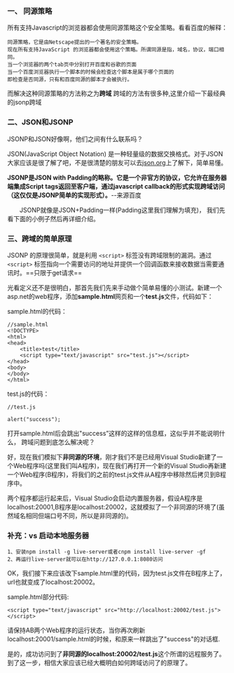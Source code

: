 ### 一、 同源策略

所有支持Javascript的浏览器都会使用同源策略这个安全策略。看看百度的解释：

```
同源策略，它是由Netscape提出的一个著名的安全策略。
现在所有支持JavaScript 的浏览器都会使用这个策略。所谓同源是指，域名，协议，端口相同。
当一个浏览器的两个tab页中分别打开百度和谷歌的页面
当一个百度浏览器执行一个脚本的时候会检查这个脚本是属于哪个页面的
即检查是否同源，只有和百度同源的脚本才会被执行。
```

而解决这种同源策略的方法称之为**跨域**
跨域的方法有很多种,这里介绍一下最经典的jsonp跨域

### 二、JSON和JSONP

JSONP和JSON好像啊，他们之间有什么联系吗？

JSON(JavaScript Object Notation) 是一种轻量级的数据交换格式。对于JSON大家应该是很了解了吧，不是很清楚的朋友可以去[json.org](http://www.json.org/json-zh.html)上了解下，简单易懂。

**JSONP是JSON with Padding的略称。它是一个非官方的协议，它允许在服务器端集成Script tags返回至客户端，通过javascript callback的形式实现跨域访问（这仅仅是JSONP简单的实现形式）。**--来源百度

　　JSONP就像是JSON+Padding一样(Padding这里我们理解为填充)， 我们先看下面的小例子然后再详细介绍。
　　

### 三、跨域的简单原理

JSONP 的原理很简单，就是利用 `<script>` 标签没有跨域限制的漏洞。通过 `<script>` 标签指向一个需要访问的地址并提供一个回调函数来接收数据当需要通讯时。==只限于get请求==

光看定义还不是很明白，那首先我们先来手动做个简单易懂的小测试。新建一个asp.net的web程序，添加**sample.html**网页和一个**test.js**文件，代码如下：

sample.html的代码：

```
//sample.html
<!DOCTYPE>
<html>
<head>
    <title>test</title>
    <script type="text/javascript" src="test.js"></script>
</head>
<body>
</body>
</html>
```

test.js的代码：

```
//test.js

alert("success");
```

打开sample.html后会跳出"success”这样的这样的信息框，这似乎并不能说明什么， 跨域问题到底怎么解决呢？

好，现在我们模拟下**非同源的环境**，刚才我们不是已经用Visual Studio新建了一个Web程序吗(这里我们叫A程序)，现在我们再打开一个新的Visual Studio再新建一个Web程序(B程序)，将我们的之前的test.js文件从A程序中移除然后拷贝到B程序中。

两个程序都运行起来后，Visual Studio会启动内置服务器，假设A程序是localhost:20001,B程序是localhost:20002，这就模拟了一个非同源的环境了(虽然域名相同但端口号不同，所以是非同源的)。

### 补充：vs 启动本地服务器

```
1、安装npm install -g live-server或者cnpm install live-server -gf 
2、再运行live-server就可以在http://127.0.0.1:8080访问 
```

OK，我们接下来应该改下sample.html里的代码，因为test.js文件在B程序上了，url也就变成了localhost:20002。

sample.html部分代码:

```
<script type="text/javascript" src="http://localhost:20002/test.js"></script>
```

请保持AB两个Web程序的运行状态，当你再次刷新localhost:20001/sample.html的时候，和原来一样跳出了"success"的对话框.

是的，成功访问到了**非同源的localhost:20002/test.js**这个所谓的远程服务了。到了这一步，相信大家应该已经大概明白如何跨域访问了的原理了。

　　<script>标签的src属性并不被同源策略所约束，所以可以获取任何服务器上脚本并执行。

### 四、JSONP的实现模式--CallBack

刚才的小例子讲解了跨域的原理，我们回上去再看看JSONP的定义说明中讲到了`javascript callback`的形式。那我们就来修改下代码，如何实现JSONP的javascript callback的形式。

程序A中sample的部分代码：

```
<script type="text/javascript">
//回调函数
function callback(data) {
    alert(data.message);
}
</script>
<script type="text/javascript" src="http://localhost:20002/test.js"></script>
```

程序B中test.js的代码：

```
//调用callback函数，并以json数据形式作为阐述传递，完成回调

callback({message:"success"});
```

这其实就是JSONP的简单实现模式，或者说是JSONP的原型：**创建一个回调函数，然后在远程服务上调用这个函数并且将JSON 数据形式作为参数传递，完成回调。**

**将JSON数据填充进回调函数**，这就是JSONP的JSON+Padding的含义吧。

一般情况下，我们希望这个script标签能够动态的调用，而不是像上面因为固定在html里面所以没等页面显示就执行了，很不灵活。我们可以通过javascript动态的创建script标签，这样我们就可以灵活调用远程服务了。

在开发中可能会遇到多个 JSONP 请求的回调函数名是相同的，这时候就需要自己封装一个 JSONP，以下是简单实现

```js
function jsonp(url, jsonpCallback, success) {
  let script = document.createElement('script')
  script.src = url
  script.async = true
  window[jsonpCallback] = function(data) {
    success && success(data)
  }
  document.body.appendChild(script)
}
jsonp('http://xxx', 'callback', function(value) {
  console.log(value)
})
```

### 注意

1. JSONP的兼容性较好，在更加古老的浏览器中都可以运行，不需要XMLHttpRequest或ActiveX的支持。
2. JSONP只支持GET请求而不支持POST等其它类型的HTTP请求。
3. JSONP在调用失败的时候不会返回各种HTTP状态码（解决方法：添加timeout参数，虽然JSONP请求本身的错误没有被捕获，但是最终会因为超时而执行error回调）。
4. 在使用JSONP的时候必须要保证使用的JSONP服务必须是安全可信的。万一提供JSONP的服务存在页面注入漏洞，它返回的javascript都将被执行，若被注入这是非常危险的。